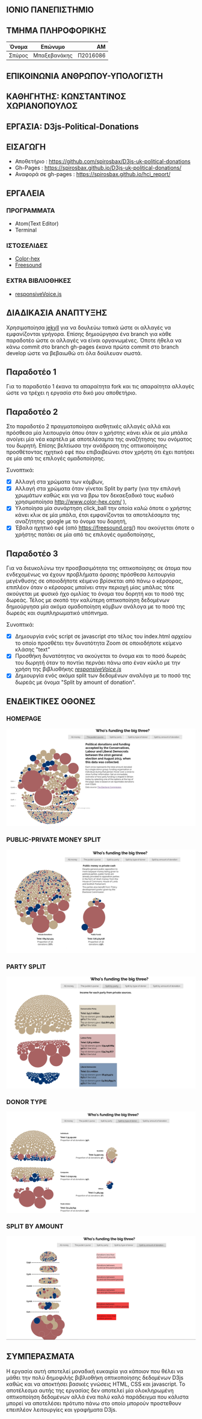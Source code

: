 
##  ΙΟΝΙΟ ΠΑΝΕΠΙΣΤΗΜΙΟ

##  ΤΜΗΜΑ ΠΛΗΡΟΦΟΡΙΚΗΣ

| Όνομα         | Επώνυμο       | ΑΜ       |
| ------------- |:-------------:| -------: |
| Σπύρος       | Μπαξεβανάκης        | Π2016086 |

##  ΕΠΙΚΟΙΝΩΝΙΑ ΑΝΘΡΩΠΟΥ-ΥΠΟΛΟΓΙΣΤΗ

##  ΚΑΘΗΓΗΤΗΣ: ΚΩΝΣΤΑΝΤΙΝΟΣ ΧΩΡΙΑΝΟΠΟΥΛΟΣ

##  ΕΡΓΑΣΙΑ: D3js-Political-Donations


## ΕΙΣΑΓΩΓH

- Αποθετήριο          : https://github.com/spirosbax/D3js-uk-political-donations
- Gh-Pages            : https://spirosbax.github.io/D3js-uk-political-donations/
- Αναφορά σε gh-pages : https://spirosbax.github.io/hci_report/

## ΕΡΓΑΛΕΙΑ
### ΠΡΟΓΡΑΜΜΑΤΑ

- Atom(Text Editor)
- Terminal

### ΙΣΤΟΣΕΛΙΔΕΣ

- [Color-hex](http://www.color-hex.com/)
- [Freesound](http://freesound.org/)

### EXTRA ΒΙΒΛΙΟΘΗΚΕΣ
- [responsiveVoice.js](https://responsivevoice.org/)

## ΔΙΑΔΙΚΑΣΙΑ ΑΝΑΠΤΥΞΗΣ

Χρησιμοποίησα [jekyll](https://jekyllrb.com/) για να δουλεύω τοπικά ώστε οι αλλαγές να εμφανίζονται γρήγορα. Επίσης δημιούργησα ένα branch για κάθε παραδοτέο ώστε οι αλλαγές να είναι οργανωμένες. Όποτε ήθελα να κάνω commit στο branch gh-pages έκανα πρώτα commit στο branch develop ώστε να βεβαιωθώ οτι όλα δούλευαν σωστά.

## Παραδοτέο 1  
Για το παραδοτέο 1 έκανα τα απαραίτητα fork και τις απαραίτητα αλλαγές ώστε να τρέχει η εργασία στο δικό μου αποθετήριο.

## Παραδοτέο 2  
Στο παραδοτέο 2 πραγματοποίησα αισθητικές αλλαγές αλλά και πρόσθεσα μία λειτουργία όπου όταν ο χρήστης κάνει κλίκ σε μία μπάλα ανοίγει μία νέα καρτέλα με αποτελέσαμτα της αναζήτησης του ονόματος του δωρητή. Επίσης βελτίωσα την ανάδραση της οπτικοποίησης προσθέτοντας ηχητικό εφέ που επιβαιβεώνει στον χρήστη ότι έχει πατήσει σε μία από τις επιλογές ομαδοποίησης.  

Συνοπτικά:  
- [x] Αλλαγή στα χρώματα των κόμβων,  
- [x] Αλλαγή στα χρώματα όταν γίνεται Split by party  (για την επιλογή χρωμάτων καθώς και για να βρω τον δεκαεξαδικό τους κωδικό χρησιμοποίησα http://www.color-hex.com/ ),  
- [x] Υλοποίησα μία συνάρτηση click_ball την οποία καλώ όποτε ο χρήστης κάνει κλικ σε μία μπάλα, έτσι εμφανίζονται τα αποτελέσαμτα της αναζήτητης google με το όνομα του δορητή,   
- [x] Έβαλα ηχητικό εφέ (από https://freesound.org/) που ακούγεται όποτε ο χρήστης πατάει σε μία από τις επιλογές ομαδοποίησης,  

## Παραδοτέο 3  
Για να διευκολύνω την προσβασιμότητα της οπτικοποίησης σε άτομα που ενδεχομένως να έχουν προβλήματα όρασης πρόσθεσα λειτουργία μεγένθυσης σε οποιοδήποτε κέιμενο βρίσκεται από πάνω ο κέρσορας, επιπλέον όταν ο κέρσορας μπαίνει στην περιοχή μίας μπάλας τότε ακούγεται με φυσικό ήχο ομιλίας το όνομα του δορητή και το ποσό της δωρεάς. Τέλος με σκοπό την καλύτερη οπτικοποίηση δεδομένων δημιούργησα μία ακόμα ομαδοποίηση κόμβων ανάλογα με το ποσό της δωρεάς και συμπληρωματικό υπόπνημα.

Συνοπτικά:  
 - [x] Δημιουργία ενός script σε javascript στο τέλος του index.html αρχείου το οποίο προσθέτει την δυνατότητα Zoom σε οποιοδήποτε κείμενο κλάσης "text"  
 - [x] Προσθήκη δυνατότητας να ακούγεται το όνομα και το ποσό δωρεάς του δωρητή όταν το ποντίκι περνάει πάνω απο έναν κύκλο με την χρήση της βιβλιοθήκης *[responsiveVoice.js](https://responsivevoice.org/)*
 - [x] Δημιουργία ενός ακόμα split των δεδομένων αναλόγα με το ποσό της δωρεάς με όνομα "Split by amount of donation".  

## ΕΝΔΕΙΚΤΙΚΕΣ ΟΘΟΝΕΣ

### HOMEPAGE
![](https://github.com/spirosbax/hci_report/blob/master/assets/allmoney.jpg?raw=true)
### PUBLIC-PRIVATE MONEY SPLIT
![](https://github.com/spirosbax/hci_report/blob/master/assets/publicprivate.jpg?raw=true)
### PARTY SPLIT
![](https://github.com/spirosbax/hci_report/blob/master/assets/partysplit.jpg?raw=true)
### DONOR TYPE
![](https://github.com/spirosbax/hci_report/blob/master/assets/donortype.jpg?raw=true)
### SPLIT BY AMOUNT
![](https://github.com/spirosbax/hci_report/blob/master/assets/amount.jpg?raw=true)

## ΣΥΜΠΕΡΑΣΜΑΤΑ
Η εργασία αυτή αποτελεί μοναδική ευκαιρία για κάποιον που θέλει να μάθει την πολύ δημοφιλής βιβλιοθήκη οπτικοποίησης δεδομένων D3js καθώς και να αποκτήσει βασικές γνώσεις HTML, CSS και javascript. Το αποτέλεσμα αυτής της εργασίας δεν αποτελεί μία ολοκληρωμένη οπτικοποίηση δεδομένων αλλά ένα πολύ καλό παράδειγμα που κάλιστα μπορεί να αποτελέσει πρότυπο πάνω στο οποίο μπορούν προστεθουν επειπλέον λειτουργίες και γραφήματα D3js.
